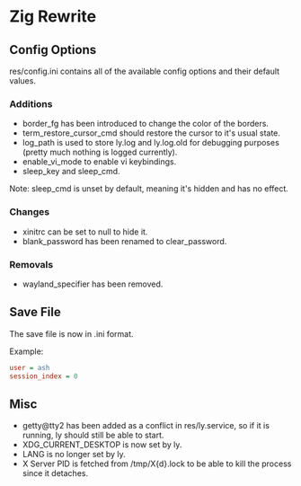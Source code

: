 # Zig Rewrite

## Config Options

res/config.ini contains all of the available config options and their default values.

### Additions

+ border\_fg has been introduced to change the color of the borders.
+ term\_restore\_cursor\_cmd should restore the cursor to it's usual state.
+ log\_path is used to store ly.log and ly.log.old for debugging purposes (pretty much nothing is logged currently).
+ enable\_vi\_mode to enable vi keybindings.
+ sleep\_key and sleep\_cmd.

Note: sleep\_cmd is unset by default, meaning it's hidden and has no effect. 

### Changes

+ xinitrc can be set to null to hide it.
+ blank\_password has been renamed to clear\_password.

### Removals

+ wayland\_specifier has been removed.

## Save File

The save file is now in .ini format.

Example:

```ini
user = ash
session_index = 0
```

## Misc

+ getty@tty2 has been added as a conflict in res/ly.service, so if it is running, ly should still be able to start.
+ XDG\_CURRENT\_DESKTOP is now set by ly.
+ LANG is no longer set by ly.
+ X Server PID is fetched from /tmp/X{d}.lock to be able to kill the process since it detaches.
